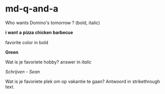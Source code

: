 # md-q-and-a

Who wants Domino's tomorrow ? (bold, italic)

𝐢 𝐰𝐚𝐧𝐭 𝐚 𝐩𝐢𝐳𝐳𝐚 𝐜𝐡𝐢𝐜𝐤𝐞𝐧 𝐛𝐚𝐫𝐛𝐞𝐜𝐮𝐞 

favorite color in bold 

__Green__

Wat is je favoriete hobby? answer in _italic_

_Schrijven - Sean_

Wat is je favoriete plek om op vakantie te gaan? Antwoord in strikethrough text.